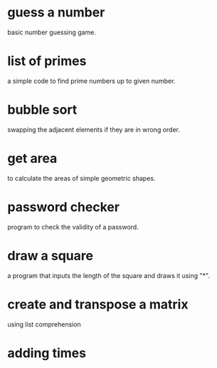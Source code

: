 # guess a number
basic number guessing game.
# list of primes
a simple code to find prime numbers up to given number.
# bubble sort
swapping the adjacent elements if they are in wrong order.
# get area
to calculate the areas of simple geometric shapes.
# password checker
program to check the validity of a password.
# draw a square
a program that inputs the length of the square and draws it using "*".
# create and transpose a matrix
using list comprehension
# adding times
